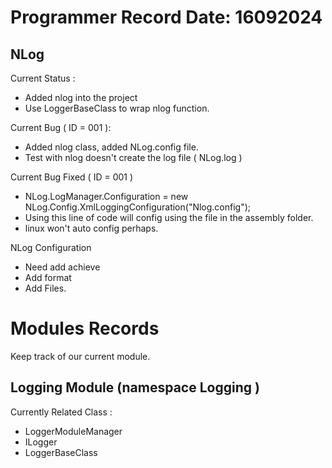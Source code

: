# Programmer Record Date: 16092024

## NLog

Current Status :
- Added nlog into the project
- Use LoggerBaseClass to wrap nlog function.

Current Bug ( ID = 001 ): 
- Added nlog class, added NLog.config file.
- Test with nlog doesn't create the log file ( NLog.log )  

Current Bug Fixed ( ID = 001 )
- NLog.LogManager.Configuration = new NLog.Config.XmlLoggingConfiguration("Nlog.config");
- Using this line of code will config using the file in the assembly folder.
- linux won't auto config perhaps.

NLog Configuration
- Need add achieve
- Add format
- Add Files.

# Modules Records

Keep track of our current module.

## Logging Module (namespace Logging )

Currently Related Class :

- LoggerModuleManager
- ILogger
- LoggerBaseClass
 
